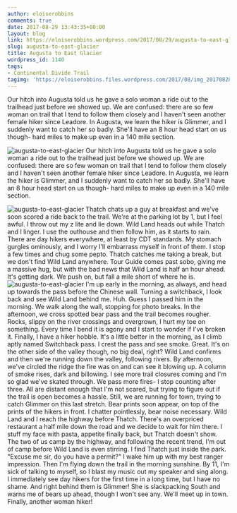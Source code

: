 ```yaml
---
author: eloiserobbins
comments: true
date: 2017-08-29 13:43:35+00:00
layout: blog
link: https://eloiserobbins.wordpress.com/2017/08/29/augusta-to-east-glacier/
slug: augusta-to-east-glacier
title: Augusta to East Glacier
wordpress_id: 1140
tags:
- Continental Divide Trail
tagimg: 'https://eloiserobbins.files.wordpress.com/2017/08/img_20170828_131758_576.jpg'
---
```


Our hitch into Augusta told us he gave a solo woman a ride out to the trailhead just before we showed up. We are confused: there are so few woman on trail that I tend to follow them closely and I haven't seen another female hiker since Leadore. In Augusta, we learn the hiker is Glimmer, and I suddenly want to catch her so badly. She'll have an 8 hour head start on us though- hard miles to make up even in a 140 mile section.


![augusta-to-east-glacier](https://eloiserobbins.files.wordpress.com/2017/08/img_20170828_131758_576.jpg)
Our hitch into Augusta told us he gave a solo woman a ride out to the trailhead just before we showed up. We are confused: there are so few woman on trail that I tend to follow them closely and I haven't seen another female hiker since Leadore. In Augusta, we learn the hiker is Glimmer, and I suddenly want to catch her so badly. She'll have an 8 hour head start on us though- hard miles to make up even in a 140 mile section.

![augusta-to-east-glacier](https://eloiserobbins.files.wordpress.com/2017/08/20170825_111004.jpg)
Thatch chats up a guy at breakfast and we've soon scored a ride back to the trail. We're at the parking lot by 1, but I feel awful. I throw out my z lite and lie down. Wild Land heads out while Thatch and I linger. I use the outhouse and then follow him, as it starts to rain. There are day hikers everywhere, at least by CDT standards. My stomach gurgles ominously, and I worry I'll embarrass myself in front of them. I stop a few times and chug some pepto. 
Thatch catches me taking a break, but we don't find Wild Land anywhere. Tour Guide comes past sobo, giving me a massive hug, but with the bad news that Wild Land is half an hour ahead. It's getting dark. We push on, but fall a mile short of where he is. 
![augusta-to-east-glacier](https://eloiserobbins.files.wordpress.com/2017/08/20170826_091853.jpg)
I'm up early in the morning, as always, and head up towards the pass before the Chinese wall. Turning a switchback, I look back and see Wild Land behind me. Huh. Guess I passed him in the morning. We walk along the wall, stopping for photo breaks. In the afternoon, we cross spotted bear pass and the trail becomes rougher. Rocks, slippy on the river crossings and overgrown, I hurt my toe on something. Every time I bend it is agony and I start to wonder if I've broken it. Finally, I have a hiker hobble.
It's a little better in the morning, as I climb aptly named Switchback pass. I crest the pass and see smoke. Great. It's on the other side of the valley though, no big deal, right? Wild Land confirms and then we're running down the valley, following rivers. By afternoon, we've circled the ridge the fire was on and can see it blowing up. A column of smoke rises, dark and billowing. I see more trail closures coming and I'm so glad we've skated through.
We pass more fires- I stop counting after three. All are distant enough that I'm not scared, but trying to figure out if the trail is open becomes a hassle. Still, we are running for town, trying to catch Glimmer on this last stretch. Bear prints soon appear, on top of the prints of the hikers in front. I chatter pointlessly, bear noise necessary. Wild Land and I reach the highway before Thatch. There's an overpriced restaurant a half mile down the road and we decide to wait for him there. I stuff my face with pasta, appetite finally back, but Thatch doesn't show.
The two of us camp by the highway, and following the recent trend, I'm out of camp before Wild Land is even stirring. I find Thatch just inside the park. "Excuse me sir, do you have a permit?" I wake him up with my best ranger impression. Then I'm flying down the trail in the morning sunshine. By 11, I'm sick of talking to myself, so I blast my music out my speaker and sing along. I immediately see day hikers for the first time in a long time, but I have no shame. And right behind them is Glimmer! She is slackpacking South and warns me of bears up ahead, though I won't see any. We'll meet up in town. Finally, another woman hiker!

